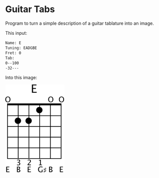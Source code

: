 # Guitar Tabs

Program to turn a simple description of a guitar tablature into an image.

This input:
```
Name: E
Tuning: EADGBE
Fret: 0
Tab:
0--100
-32---
```
Into this image:

![E chord](examples/e.svg)

